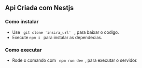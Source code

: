 ## Api Criada com Nestjs 

### Como instalar 
  - Use <code> git clone 'insira_url' </code> , para baixar o codigo.
  - Execute <code>npm i </code> para instalar as dependecias.

### Como executar
  - Rode o comando com <code> npm run dev </code>, para executar o servidor.
